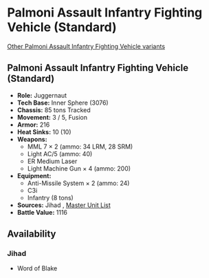 # Palmoni Assault Infantry Fighting Vehicle (Standard) 

[Other Palmoni Assault Infantry Fighting Vehicle variants](../palmoni_assault_infantry_fighting_vehicle.md) 

## Palmoni Assault Infantry Fighting Vehicle (Standard) 

- **Role:** Juggernaut 
- **Tech Base:** Inner Sphere (3076) 
- **Chassis:** 85 tons Tracked 
- **Movement:** 3 / 5, Fusion 
- **Armor:** 216 
- **Heat Sinks:** 10 (10) 
- **Weapons:** 
  - MML 7 × 2 (ammo: 34 LRM, 28 SRM) 
  - Light AC/5 (ammo: 40) 
  - ER Medium Laser 
  - Light Machine Gun × 4 (ammo: 200) 
- **Equipment:** 
  - Anti-Missile System × 2 (ammo: 24) 
  - C3i 
  - Infantry (8 tons) 
- **Sources:** Jihad , [Master Unit List](http://masterunitlist.info/Unit/Details/2411) 
- **Battle Value:** 1116 

## Availability 

### Jihad 

- Word of Blake 

